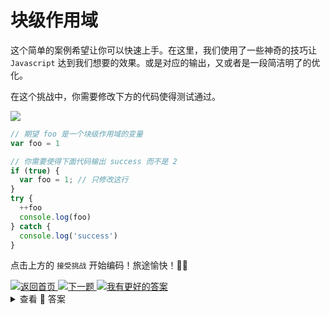 
# 块级作用域

这个简单的案例希望让你可以快速上手。在这里，我们使用了一些神奇的技巧让 `Javascript` 达到我们想要的效果。或是对应的输出，又或者是一段简洁明了的优化。

在这个挑战中，你需要修改下方的代码使得测试通过。

<a><img src='https://img.shields.io/badge/-%E5%BC%80%E5%A7%8B%E6%8C%91%E6%88%98-blue'/></a>

```js
// 期望 foo 是一个块级作用域的变量
var foo = 1
```

```js
// 你需要使得下面代码输出 success 而不是 2
if (true) {
  var foo = 1; // 只修改这行
}
try {
  ++foo
  console.log(foo)
} catch {
  console.log('success')
}
```

点击上方的 `接受挑战` 开始编码！旅途愉快！👍🏻

<a href='https://github.com/2462870727/show-your-code' target="_blank">
<img alt='返回首页' src='https://img.shields.io/badge/-%E8%BF%94%E5%9B%9E%E9%A6%96%E9%A1%B5-lightgrey' />
</a>
<a href='https://github.com/2462870727/show-your-code/blob/main/questions/02-much-statement/README.md' target="_blank">
<img alt='下一题' src='https://img.shields.io/badge/-%E2%AC%87%EF%B8%8F%E4%B8%8B%E4%B8%80%E9%A2%98-success' />
</a><a href="https://github.com/2462870727/show-your-code/issues/new?title=01-easy-block-var&labels=answer&template=issue.md" ><img src='https://img.shields.io/badge/-%E6%88%91%E6%9C%89%E6%9B%B4%E5%A5%BD%E7%9A%84%E8%A7%A3%E7%AD%94-blue' alt='我有更好的答案' /></a>

<br>
<details><summary>查看 👀 答案</summary>

<br>

```js
if (true) {
  var foo = 1; // 使用 let
}
try {
  ++foo
  console.log(foo)
} catch {
  console.log('success')
}
```

> `const` , `let` 会避免提升变量，形成局部作用域。但注意⚠️这里 由于 foo 自增。所以应当使用 `let`

<br>

</details>

<br>
